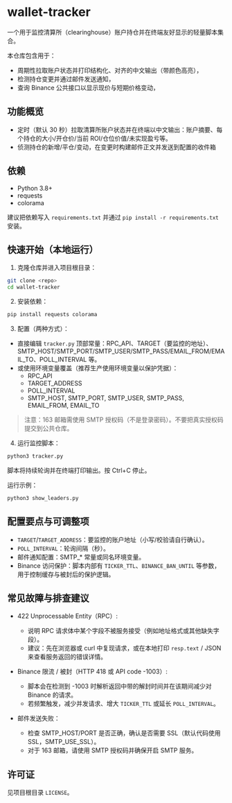 # wallet-tracker

一个用于监控清算所（clearinghouse）账户持仓并在终端友好显示的轻量脚本集合。

本仓库包含用于：
- 周期性拉取账户状态并打印结构化、对齐的中文输出（带颜色高亮），
- 检测持仓变更并通过邮件发送通知，
- 查询 Binance 公共接口以显示现价与短期价格变动，

## 功能概览
- 定时（默认 30 秒）拉取清算所账户状态并在终端以中文输出：账户摘要、每个持仓的大小/开仓价/当前 ROI/仓位价值/未实现盈亏等。
- 侦测持仓的新增/平仓/变动，在变更时构建邮件正文并发送到配置的收件箱


## 依赖
- Python 3.8+
- requests
- colorama

建议把依赖写入 `requirements.txt` 并通过 `pip install -r requirements.txt` 安装。


## 快速开始（本地运行）
1. 克隆仓库并进入项目根目录：

```bash
git clone <repo>
cd wallet-tracker
```

2. 安装依赖：

```bash
pip install requests colorama
```

3. 配置（两种方式）：
- 直接编辑 `tracker.py` 顶部常量：RPC_API、TARGET（要监控的地址）、SMTP_HOST/SMTP_PORT/SMTP_USER/SMTP_PASS/EMAIL_FROM/EMAIL_TO、POLL_INTERVAL 等。
- 或使用环境变量覆盖（推荐生产使用环境变量以保护凭据）：
  - RPC_API
  - TARGET_ADDRESS
  - POLL_INTERVAL
  - SMTP_HOST, SMTP_PORT, SMTP_USER, SMTP_PASS, EMAIL_FROM, EMAIL_TO

> 注意：163 邮箱需使用 SMTP 授权码（不是登录密码）。不要把真实授权码提交到公共仓库。

4. 运行监控脚本：

```bash
python3 tracker.py
```

脚本将持续轮询并在终端打印输出。按 Ctrl+C 停止。

运行示例：

```bash
python3 show_leaders.py
```


## 配置要点与可调整项
- `TARGET`/`TARGET_ADDRESS`：要监控的账户地址（小写/校验请自行确认）。
- `POLL_INTERVAL`：轮询间隔（秒）。
- 邮件通知配置：SMTP_* 常量或同名环境变量。
- Binance 访问保护：脚本内部有 `TICKER_TTL`、`BINANCE_BAN_UNTIL` 等参数，用于控制缓存与被封后的保护逻辑。


## 常见故障与排查建议
- 422 Unprocessable Entity（RPC）:
  - 说明 RPC 请求体中某个字段不被服务接受（例如地址格式或其他缺失字段）。
  - 建议：先在浏览器或 curl 中复现请求，或在本地打印 `resp.text` / JSON 来查看服务返回的错误详情。

- Binance 限流 / 被封（HTTP 418 或 API code -1003）:
  - 脚本会在检测到 -1003 时解析返回中带的解封时间并在该期间减少对 Binance 的请求。
  - 若频繁触发，减少并发请求、增大 `TICKER_TTL` 或延长 `POLL_INTERVAL`。

- 邮件发送失败：
  - 检查 SMTP_HOST/PORT 是否正确，确认是否需要 SSL（默认代码使用 SSL，SMTP_USE_SSL）。
  - 对于 163 邮箱，请使用 SMTP 授权码并确保开启 SMTP 服务。

## 许可证
见项目根目录 `LICENSE`。
